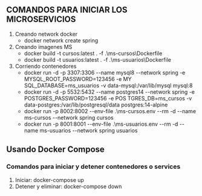 ## COMANDOS PARA INICIAR LOS MICROSERVICIOS

1. Creando network docker
    * docker network create spring
2. Creando imagenes MS
    * docker build -t cursos:latest . -f .\ms-cursos\Dockerfile
    * docker build -t usuarios:latest . -f .\ms-usuarios\Dockerfile
3. Corriendo contenedores
    * docker run -d -p 3307:3306 --name mysql8 --network spring -e MYSQL_ROOT_PASSWORD=123456 -e MY
      SQL_DATABASE=ms_usuarios -v data-mysql:/var/lib/mysql mysql:8
    * docker run -d -p 5532:5432 --name postgres14 --network spring -e POSTGRES_PASSWORD=123456 -e POS
       TGRES_DB=ms_cursos -v data-postgres:/var/lib/postgresql/data postgres:14-alpine
    * docker run -p 8002:8002 --env-file .\ms-cursos\.env --rm -d --name ms-cursos --network spring cursos
    * docker run -p 8001:8001 --env-file .\ms-usuarios\.env --rm -d --name ms-usuarios --network spring usuarios

## Usando Docker Compose

### Comandos para iniciar y detener contenedores o services

1. Iniciar: docker-compose up
2. Detener y eliminar: docker-compose down